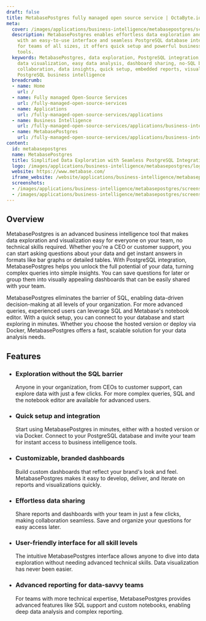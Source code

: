 ```yaml
---
draft: false
title: MetabasePostgres fully managed open source service | OctaByte.io
meta:
  cover: /images/applications/business-intelligence/metabasepostgres/screenshot-1.png
  description: MetabasePostgres enables effortless data exploration and visualization,
    with an easy-to-use interface and seamless PostgreSQL database integration. Perfect
    for teams of all sizes, it offers quick setup and powerful business intelligence
    tools.
  keywords: MetabasePostgres, data exploration, PostgreSQL integration, business intelligence,
    data visualization, easy data analysis, dashboard sharing, no-SQL barrier, team
    collaboration, data insights, quick setup, embedded reports, visual analytics,
    PostgreSQL business intelligence
  breadcrumb:
  - name: Home
    url: /
  - name: Fully managed Open-Source Services
    url: /fully-managed-open-source-services
  - name: Applications
    url: /fully-managed-open-source-services/applications
  - name: Business Intelligence
    url: /fully-managed-open-source-services/applications/business-intelligence
  - name: MetabasePostgres
    url: /fully-managed-open-source-services/applications/business-intelligence/metabasepostgres
content:
  id: metabasepostgres
  name: MetabasePostgres
  title: Simplified Data Exploration with Seamless PostgreSQL Integration
  logo: /images/applications/business-intelligence/metabasepostgres/logo.png
  website: https://www.metabase.com/
  iframe_website: /website/applications/business-intelligence/metabasepostgres
  screenshots:
  - /images/applications/business-intelligence/metabasepostgres/screenshot-1.png
  - /images/applications/business-intelligence/metabasepostgres/screenshot-2.png
---
```


## Overview

MetabasePostgres is an advanced business intelligence tool that makes data exploration and visualization easy for everyone on your team, no technical skills required. Whether you're a CEO or customer support, you can start asking questions about your data and get instant answers in formats like bar graphs or detailed tables. With PostgreSQL integration, MetabasePostgres helps you unlock the full potential of your data, turning complex queries into simple insights. You can save questions for later or group them into visually appealing dashboards that can be easily shared with your team.

MetabasePostgres eliminates the barrier of SQL, enabling data-driven decision-making at all levels of your organization. For more advanced queries, experienced users can leverage SQL and Metabase's notebook editor. With a quick setup, you can connect to your database and start exploring in minutes. Whether you choose the hosted version or deploy via Docker, MetabasePostgres offers a fast, scalable solution for your data analysis needs.

## Features

- ### Exploration without the SQL barrier

  Anyone in your organization, from CEOs to customer support, can explore data with just a few clicks. For more complex queries, SQL and the notebook editor are available for advanced users.

- ### Quick setup and integration

  Start using MetabasePostgres in minutes, either with a hosted version or via Docker. Connect to your PostgreSQL database and invite your team for instant access to business intelligence tools.

- ### Customizable, branded dashboards

  Build custom dashboards that reflect your brand's look and feel. MetabasePostgres makes it easy to develop, deliver, and iterate on reports and visualizations quickly.

- ### Effortless data sharing

  Share reports and dashboards with your team in just a few clicks, making collaboration seamless. Save and organize your questions for easy access later.

- ### User-friendly interface for all skill levels

  The intuitive MetabasePostgres interface allows anyone to dive into data exploration without needing advanced technical skills. Data visualization has never been easier.

- ### Advanced reporting for data-savvy teams

  For teams with more technical expertise, MetabasePostgres provides advanced features like SQL support and custom notebooks, enabling deep data analysis and complex reporting.
